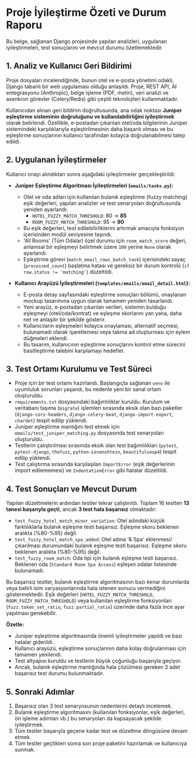 # Proje İyileştirme Özeti ve Durum Raporu

Bu belge, sağlanan Django projesinde yapılan analizleri, uygulanan iyileştirmeleri, test sonuçlarını ve mevcut durumu özetlemektedir.

## 1. Analiz ve Kullanıcı Geri Bildirimi

Proje dosyaları incelendiğinde, bunun otel ve e-posta yönetimi odaklı, Django tabanlı bir web uygulaması olduğu anlaşıldı. Proje, REST API, AI entegrasyonu (Anthropic), belge işleme (PDF, metin), veri analizi ve asenkron görevler (Celery/Redis) gibi çeşitli teknolojileri kullanmaktadır.

Kullanıcıdan alınan geri bildirim doğrultusunda, ana odak noktası **Juniper eşleştirme sisteminin doğruluğunu ve kullanılabilirliğini iyileştirmek** olarak belirlendi. Özellikle, e-postadan çıkarılan otel/oda bilgilerinin Juniper sistemindeki karşılıklarıyla eşleştirilmesinin daha başarılı olması ve bu eşleştirme sonuçlarının kullanıcı tarafından kolayca doğrulanabilmesi talep edildi.

## 2. Uygulanan İyileştirmeler

Kullanıcı onayı alındıktan sonra aşağıdaki iyileştirmeler gerçekleştirildi:

*   **Juniper Eşleştirme Algoritması İyileştirmeleri (`emails/tasks.py`):**
    *   Otel ve oda adları için kullanılan bulanık eşleştirme (fuzzy matching) eşik değerleri, yapılan analizler ve test senaryoları doğrultusunda yeniden ayarlandı:
        *   `HOTEL_FUZZY_MATCH_THRESHOLD`: 80 -> **85**
        *   `ROOM_FUZZY_MATCH_THRESHOLD`: 95 -> **90**
    *   Bu eşik değerleri, test edilebilirliklerini artırmak amacıyla fonksiyon içerisinden modül seviyesine taşındı.
    *   'All Rooms' (Tüm Odalar) özel durumu için `room_match_score` değeri, anlamsal bir eşleşmeyi belirtmek üzere `100` yerine `None` olarak ayarlandı.
    *   Eşleştirme görevi (`match_email_rows_batch_task`) içerisindeki sayaç (`processed_count`) başlatma hatası ve gereksiz bir durum kontrolü (`if row.status != 'matching'`) düzeltildi.

*   **Kullanıcı Arayüzü İyileştirmeleri (`templates/emails/email_detail.html`):**
    *   E-posta detay sayfasındaki eşleştirme sonuçları bölümü, onaylanan mockup tasarımına uygun olarak tamamen yeniden tasarlandı.
    *   Yeni arayüz, e-postadan çıkarılan verileri, sistemin bulduğu eşleşmeyi (otel/oda/kontrat) ve eşleşme skorlarını yan yana, daha net ve anlaşılır bir şekilde gösterir.
    *   Kullanıcıların eşleşmeleri kolayca onaylaması, alternatif seçmesi, bulunamadı olarak işaretlemesi veya takma ad oluşturması için eylem düğmeleri eklendi.
    *   Bu tasarım, kullanıcının eşleştirme sonuçlarını kontrol etme sürecini basitleştirme talebini karşılamayı hedefler.

## 3. Test Ortamı Kurulumu ve Test Süreci

*   Proje için bir test ortamı hazırlandı. Başlangıçta sağlanan `venv` ile uyumluluk sorunları yaşandı, bu nedenle yeni bir sanal ortam oluşturuldu.
*   `requirements.txt` dosyasındaki bağımlılıklar kuruldu. Kurulum ve veritabanı taşıma (`migrate`) işlemleri sırasında eksik olan bazı paketler (`django-cors-headers`, `django-celery-beat`, `django-import-export`, `chardet`) tespit edilip yüklendi.
*   Juniper eşleştirme mantığını test etmek için `emails/test_juniper_matching.py` dosyasında test senaryoları oluşturuldu.
*   Testlerin çalıştırılması sırasında eksik olan test bağımlılıkları (`pytest`, `pytest-django`, `thefuzz`, `python-Levenshtein`, `beautifulsoup4`) tespit edilip yüklendi.
*   Test çalıştırma sırasında karşılaşılan `ImportError` (eşik değerlerinin import edilememesi) ve `IndentationError` gibi hatalar düzeltildi.

## 4. Test Sonuçları ve Mevcut Durum

Yapılan düzeltmelerin ardından testler tekrar çalıştırıldı. Toplam 16 testten **13 tanesi başarıyla geçti**, ancak **3 test hala başarısız** olmaktadır:

*   `test_fuzzy_hotel_match_minor_variation`: Otel adındaki küçük farklılıklarla bulanık eşleşme testi başarısız. Eşleşme skoru beklenen aralıkta (%80-%95) değil.
*   `test_fuzzy_hotel_match_spa_added`: Otel adına '& Spa' eklenmesi/çıkarılması durumundaki bulanık eşleşme testi başarısız. Eşleşme skoru beklenen aralıkta (%80-%95) değil.
*   `test_fuzzy_room_match`: Oda tipi için bulanık eşleşme testi başarısız. Beklenen oda (`Standard Room Spa Access`) eşleşen odalar listesinde bulunamadı.

Bu başarısız testler, bulanık eşleştirme algoritmasının bazı kenar durumlarda veya belirli isim varyasyonlarında hala istenen sonucu vermediğini göstermektedir. Eşik değerleri (`HOTEL_FUZZY_MATCH_THRESHOLD`, `ROOM_FUZZY_MATCH_THRESHOLD`) veya kullanılan eşleştirme fonksiyonları (`fuzz.token_set_ratio`, `fuzz.partial_ratio`) üzerinde daha fazla ince ayar yapılması gerekebilir.

**Özetle:**
*   Juniper eşleştirme algoritmasında önemli iyileştirmeler yapıldı ve bazı hatalar giderildi.
*   Kullanıcı arayüzü, eşleştirme sonuçlarının daha kolay doğrulanması için tamamen yenilendi.
*   Test altyapısı kuruldu ve testlerin büyük çoğunluğu başarıyla geçiyor.
*   Ancak, bulanık eşleştirme mantığında hala çözülmesi gereken 3 adet başarısız test durumu bulunmaktadır.

## 5. Sonraki Adımlar

1.  Başarısız olan 3 test senaryosunun nedenlerini detaylı incelemek.
2.  Bulanık eşleştirme algoritmasını (kullanılan fonksiyonlar, eşik değerleri, ön işleme adımları vb.) bu senaryoları da kapsayacak şekilde iyileştirmek.
3.  Tüm testler başarıyla geçene kadar test ve düzeltme döngüsüne devam etmek.
4.  Tüm testler geçtikten sonra son proje paketini hazırlamak ve kullanıcıya sunmak.


